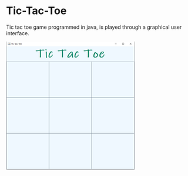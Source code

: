 # Tic-Tac-Toe

Tic tac toe game programmed in java, is played through a graphical user interface.
 
<a href="url"><img src="https://github.com/Sergimayol/Tic-Tac-Toe/blob/main/imagenReadme/imagen.jpeg" align="left" height="350" width="350" ></a>
